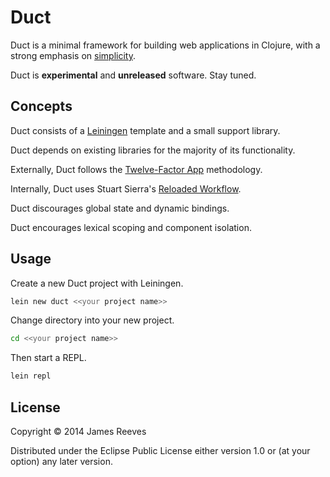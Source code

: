# Duct

Duct is a minimal framework for building web applications in Clojure,
with a strong emphasis on [simplicity][].

Duct is **experimental** and **unreleased** software. Stay tuned.

[simplicity]: http://www.infoq.com/presentations/Simple-Made-Easy


## Concepts

Duct consists of a [Leiningen][] template and a small support library.

Duct depends on existing libraries for the majority of its functionality.

Externally, Duct follows the [Twelve-Factor App][] methodology.

Internally, Duct uses Stuart Sierra's [Reloaded Workflow][].

Duct discourages global state and dynamic bindings.

Duct encourages lexical scoping and component isolation.

[Leiningen]: https://github.com/technomancy/leiningen
[Twelve-Factor App]: http://12factor.net/
[Reloaded Workflow]: http://thinkrelevance.com/blog/2013/06/04/clojure-workflow-reloaded


## Usage

Create a new Duct project with Leiningen.

```sh
lein new duct <<your project name>>
```

Change directory into your new project.

```sh
cd <<your project name>>
```

Then start a REPL.

```sh
lein repl
```


## License

Copyright © 2014 James Reeves

Distributed under the Eclipse Public License either version 1.0 or (at
your option) any later version.
